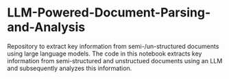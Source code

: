 # LLM-Powered-Document-Parsing-and-Analysis
Repository to extract key information from semi-/un-structured documents using large language models. 
The code in this notebook extracts key information from semi-structured and unstructued documents using an LLM and subsequently analyzes this information.
